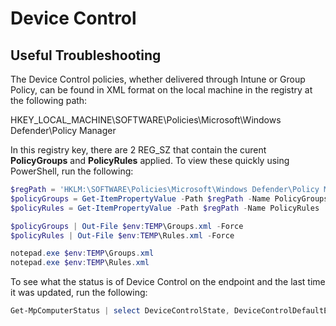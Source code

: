 # Device Control

## Useful Troubleshooting

The Device Control policies, whether delivered through Intune or Group Policy, can be found in XML format on the local machine in the registry at the following path:

HKEY_LOCAL_MACHINE\SOFTWARE\Policies\Microsoft\Windows Defender\Policy Manager

In this registry key, there are 2 REG_SZ that contain the curent **PolicyGroups** and **PolicyRules** applied.  To view these quickly using PowerShell, run the following:

```powershell
$regPath = 'HKLM:\SOFTWARE\Policies\Microsoft\Windows Defender\Policy Manager'
$policyGroups = Get-ItemPropertyValue -Path $regPath -Name PolicyGroups
$policyRules = Get-ItemPropertyValue -Path $regPath -Name PolicyRules

$policyGroups | Out-File $env:TEMP\Groups.xml -Force
$policyRules | Out-File $env:TEMP\Rules.xml -Force

notepad.exe $env:TEMP\Groups.xml
notepad.exe $env:TEMP\Rules.xml
```

To see what the status is of Device Control on the endpoint and the last time it was updated, run the following:

```powershell
Get-MpComputerStatus | select DeviceControlState, DeviceControlDefaultEnforcement, DeviceControlPoliciesLastUpdated
```

